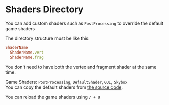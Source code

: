 # Shaders Directory

You can add custom shaders such as `PostProcessing` to override the default game shaders

The directory structure must be like this:
```ruby
ShaderName
  ShaderName.vert
  ShaderName.frag
```
You don't need to have both the vertex and fragment shader at the same time.

Game Shaders: `PostProcessing`, `DefaultShader`, `GUI`, `Skybox`\
You can copy the default shaders from [the source code](/src/Shaders).

You can reload the game shaders using `/ + U`
